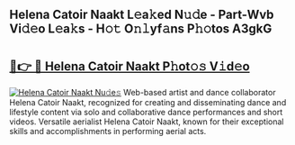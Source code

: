 ## Helena Catoir Naakt L𝚎a𝚔ed N𝚞𝚍e - Part-Wvb Vi𝚍𝚎o L𝚎a𝚔s - H𝚘𝚝 O𝚗𝚕yf𝚊ns P𝚑𝚘tos A3gkG

# <h2><a href="http://kff0htx.oniu.top/?m=Helena+Catoir+Naakt">🔗👉 🔴 Helena Catoir Naakt P𝚑ot𝚘𝚜 V𝚒d𝚎o</a></h2>

[![Helena Catoir Naakt Nu𝚍e𝚜](https://i.imgur.com/0qMVB7G.gif)](http://kff0htx.oniu.top/?m=Helena+Catoir+Naakt)
Web-based artist and dance collaborator Helena Catoir Naakt, recognized for creating and disseminating dance and lifestyle content via solo and collaborative dance performances and short videos. Versatile aerialist Helena Catoir Naakt, known for their exceptional skills and accomplishments in performing aerial acts.  
